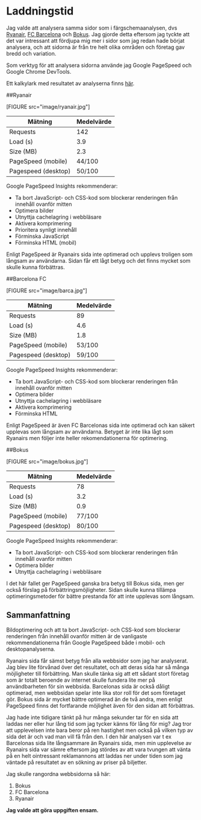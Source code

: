 Laddningstid
=============================

Jag valde att analysera samma sidor som i färgschemaanalysen, dvs [Ryanair](https://www.ryanair.com/se/sv/), [FC Barcelona](https://www.fcbarcelona.com/) och [Bokus](https://www.bokus.com/). Jag gjorde detta eftersom jag tyckte att det var intressant att fördjupa mig mer i sidor som jag redan hade börjat analysera, och att sidorna är från tre helt olika områden och företag gav bredd och variation.

Som verktyg för att analysera sidorna använde jag Google PageSpeed och Google Chrome DevTools.

Ett kalkylark med resultatet av analyserna finns [här](https://docs.google.com/spreadsheets/d/1nK9SZmDTsmK5J7kOsZ2Mx2jlCFVnbbjm5zq2_p53xBY/edit?usp=sharing).


##Ryanair

[FIGURE src="image/ryanair.jpg"]

| Mätning | Medelvärde |
| ------- | ---------- |
| Requests | 142 |
| Load (s) | 3.9 |
| Size (MB) | 2.3 |
| PageSpeed (mobile) | 44/100 |
| Pagespeed (desktop) | 50/100 |


Google PageSpeed Insights rekommenderar:

+ Ta bort JavaScript- och CSS-kod som blockerar renderingen från innehåll ovanför mitten
+ Optimera bilder
+ Utnyttja cachelagring i webbläsare
+ Aktivera komprimering
+ Prioritera synligt innehåll
+ Förminska JavaScript
+ Förminska HTML (mobil)

Enligt PageSpeed är Ryanairs sida inte optimerad och upplevs troligen som långsam av användarna. Sidan får ett lågt betyg och det finns mycket som skulle kunna förbättras.


##Barcelona FC

[FIGURE src="image/barca.jpg"]

| Mätning | Medelvärde |
| ------- | ---------- |
| Requests | 89 |
| Load (s) | 4.6 |
| Size (MB) | 1.8 |
| PageSpeed (mobile) | 53/100 |
| Pagespeed (desktop) | 59/100 |


Google PageSpeed Insights rekommenderar:

+ Ta bort JavaScript- och CSS-kod som blockerar renderingen från innehåll ovanför mitten
+ Optimera bilder
+ Utnyttja cachelagring i webbläsare
+ Aktivera komprimering
+ Förminska HTML

Enligt PageSpeed är även FC Barcelonas sida inte optimerad och kan säkert upplevas som långsam av användarna. Betyget är inte lika lågt som Ryanairs men följer inte heller rekomendationerna för optimering.


##Bokus

[FIGURE src="image/bokus.jpg"]

| Mätning | Medelvärde |
| ------- | ---------- |
| Requests | 78 |
| Load (s) | 3.2 |
| Size (MB) | 0.9 |
| PageSpeed (mobile) | 77/100 |
| Pagespeed (desktop) | 80/100 |


Google PageSpeed Insights rekommenderar:

+ Ta bort JavaScript- och CSS-kod som blockerar renderingen från innehåll ovanför mitten
+ Optimera bilder
+ Utnyttja cachelagring i webbläsare

I det här fallet ger PageSpeed ganska bra betyg till Bokus sida, men ger också förslag på förbättringsmöjligheter. Sidan skulle kunna tillämpa optimeringsmetoder för bättre prestanda för att inte upplevas som långsam.


## Sammanfattning

Bildoptimering och att ta bort JavaScript- och CSS-kod som blockerar renderingen från innehåll ovanför mitten är de vanligaste rekommendationerna från Google PageSpeed både i mobil- och desktopanalyserna.

Ryanairs sida får sämst betyg från alla webbsidor som jag har analyserat. Jag blev lite förvånad över det resultatet, och att deras sida har så många möjligheter till förbättring. Man skulle tänka sig att ett sådant stort företag som är totalt beroende av internet skulle fundera lite mer på användbarheten för sin webbsida. Barcelonas sida är också dåligt optimerad, men webbsidan spelar inte lika stor roll för det som företaget gör. Bokus sida är mycket bättre optimerad än de två andra, men enligt PageSpeed finns det fortfarande möjlighet även för den sidan att förbättras.  

Jag hade inte tidigare tänkt på hur många sekunder tar för en sida att laddas ner eller hur lång tid som  jag tycker känns för lång för mig? Jag tror att upplevelsen inte bara beror på ren hastighet men också på vilken typ av sida det är och vad man vill få från den. I den här analysen var t ex Barcelonas sida lite långsammare än Ryanairs sida, men min upplevelse av Ryanairs sida var sämre eftersom jag stördes av att vara tvungen att vänta på en helt ointressant reklamannons att laddas ner under tiden som jag väntade på resultatet av en sökning av priser på biljetter.

Jag skulle rangordna webbsidorna så här:    

1. Bokus
2. FC Barcelona
3. Ryanair

**Jag valde att göra uppgiften ensam.**
